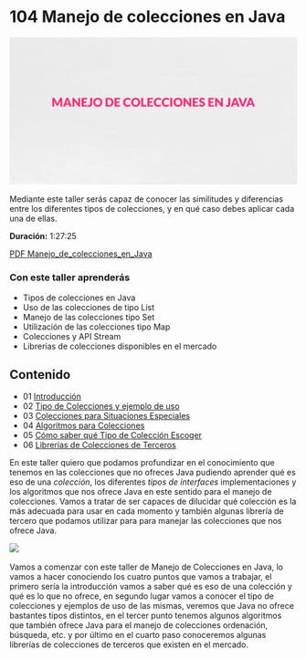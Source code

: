 # 104 Manejo de colecciones en Java

<img src="/temarios/104_Manejo_de_colecciones_en_Java/images/01-01.png">

Mediante este taller serás capaz de conocer las similitudes y diferencias entre los diferentes tipos de colecciones, y en qué caso debes aplicar cada una de ellas.

**Duración:** 1:27:25

[PDF Manejo_de_colecciones_en_Java](https://github.com/adolfodelarosades/Java/blob/master/temarios/104_Manejo_de_colecciones_en_Java/Manejo_de_colecciones_en_Java.pdf)

### Con este taller aprenderás

* Tipos de colecciones en Java
* Uso de las colecciones de tipo List
* Manejo de las colecciones tipo Set
* Utilización de las colecciones tipo Map
* Colecciones y API Stream
* Librerías de colecciones disponibles en el mercado

## Contenido

   * 01 [Introducción](/temarios/104_Manejo_de_colecciones_en_Java/01_Introduccion.md)
   * 02 [Tipo de Colecciones y ejemplo de uso](/temarios/104_Manejo_de_colecciones_en_Java/02_Tipo_de_Colecciones.md)
   * 03 [Colecciones para Situaciones Especiales](/temarios/104_Manejo_de_colecciones_en_Java/03_Colecciones_para_Situaciones_Especiales.md)
   * 04 [Algoritmos para Colecciones](/temarios/104_Manejo_de_colecciones_en_Java/04_Algoritmos_para_Colecciones.md)
   * 05 [Cómo saber qué Tipo de Colección Escoger](/temarios/104_Manejo_de_colecciones_en_Java/05_Como_saber_que_Tipo_de_Coleccion_Escoger.md)
   * 06 [Librerías de Colecciones de Terceros](/temarios/104_Manejo_de_colecciones_en_Java/06_Librerias_de_Colecciones_de_Terceros.md)
   
   
   
En este taller quiero que podamos profundizar en el conocimiento que tenemos en las colecciones que no ofreces Java pudiendo aprender qué es eso de una *colección*, los diferentes *tipos de interfaces* implementaciones y los algoritmos que nos ofrece Java en este sentido para el manejo de colecciones. Vamos a tratar de ser capaces de dilucidar qué colección es la más adecuada para usar en cada momento y también algunas librería de tercero que podamos utilizar para para manejar las colecciones que nos ofrece Java.

<img src="images/01-03.png">
      
Vamos a comenzar con este taller de Manejo de Colecciones en Java, lo vamos a hacer conociendo los cuatro puntos que vamos a trabajar, el primero sería la introducción vamos a saber qué es eso de una colección y qué es lo que no ofrece, en segundo lugar vamos a conocer el tipo de colecciones y ejemplos de uso de las mismas, veremos que Java no ofrece bastantes tipos distintos, en el tercer punto tenemos algunos algoritmos que también ofrece Java para el manejo de colecciones ordenación, búsqueda, etc. y por último en el cuarto paso conoceremos algunas librerías de colecciones de terceros que existen en el mercado.

